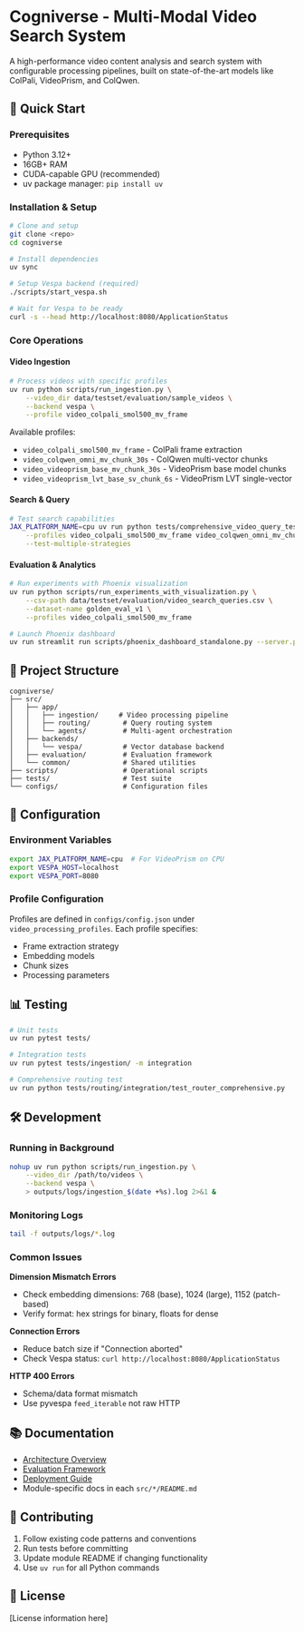 # Cogniverse - Multi-Modal Video Search System

A high-performance video content analysis and search system with configurable processing pipelines, built on state-of-the-art models like ColPali, VideoPrism, and ColQwen.

## 🚀 Quick Start

### Prerequisites
- Python 3.12+
- 16GB+ RAM  
- CUDA-capable GPU (recommended)
- uv package manager: `pip install uv`

### Installation & Setup

```bash
# Clone and setup
git clone <repo>
cd cogniverse

# Install dependencies
uv sync

# Setup Vespa backend (required)
./scripts/start_vespa.sh

# Wait for Vespa to be ready
curl -s --head http://localhost:8080/ApplicationStatus
```

### Core Operations

#### Video Ingestion
```bash
# Process videos with specific profiles
uv run python scripts/run_ingestion.py \
    --video_dir data/testset/evaluation/sample_videos \
    --backend vespa \
    --profile video_colpali_smol500_mv_frame
```

Available profiles:
- `video_colpali_smol500_mv_frame` - ColPali frame extraction
- `video_colqwen_omni_mv_chunk_30s` - ColQwen multi-vector chunks
- `video_videoprism_base_mv_chunk_30s` - VideoPrism base model chunks
- `video_videoprism_lvt_base_sv_chunk_6s` - VideoPrism LVT single-vector

#### Search & Query
```bash
# Test search capabilities
JAX_PLATFORM_NAME=cpu uv run python tests/comprehensive_video_query_test_v2.py \
    --profiles video_colpali_smol500_mv_frame video_colqwen_omni_mv_chunk_30s \
    --test-multiple-strategies
```

#### Evaluation & Analytics
```bash
# Run experiments with Phoenix visualization
uv run python scripts/run_experiments_with_visualization.py \
    --csv-path data/testset/evaluation/video_search_queries.csv \
    --dataset-name golden_eval_v1 \
    --profiles video_colpali_smol500_mv_frame

# Launch Phoenix dashboard
uv run streamlit run scripts/phoenix_dashboard_standalone.py --server.port 8501
```

## 📁 Project Structure

```
cogniverse/
├── src/
│   ├── app/
│   │   ├── ingestion/     # Video processing pipeline
│   │   ├── routing/        # Query routing system
│   │   └── agents/         # Multi-agent orchestration
│   ├── backends/
│   │   └── vespa/          # Vector database backend
│   ├── evaluation/         # Evaluation framework
│   └── common/             # Shared utilities
├── scripts/                # Operational scripts
├── tests/                  # Test suite
└── configs/                # Configuration files
```

## 🔧 Configuration

### Environment Variables
```bash
export JAX_PLATFORM_NAME=cpu  # For VideoPrism on CPU
export VESPA_HOST=localhost
export VESPA_PORT=8080
```

### Profile Configuration
Profiles are defined in `configs/config.json` under `video_processing_profiles`. Each profile specifies:
- Frame extraction strategy
- Embedding models
- Chunk sizes
- Processing parameters

## 📊 Testing

```bash
# Unit tests
uv run pytest tests/

# Integration tests  
uv run pytest tests/ingestion/ -m integration

# Comprehensive routing test
uv run python tests/routing/integration/test_router_comprehensive.py
```

## 🛠️ Development

### Running in Background
```bash
nohup uv run python scripts/run_ingestion.py \
    --video_dir /path/to/videos \
    --backend vespa \
    > outputs/logs/ingestion_$(date +%s).log 2>&1 &
```

### Monitoring Logs
```bash
tail -f outputs/logs/*.log
```

### Common Issues

**Dimension Mismatch Errors**
- Check embedding dimensions: 768 (base), 1024 (large), 1152 (patch-based)
- Verify format: hex strings for binary, floats for dense

**Connection Errors**
- Reduce batch size if "Connection aborted"
- Check Vespa status: `curl http://localhost:8080/ApplicationStatus`

**HTTP 400 Errors**
- Schema/data format mismatch
- Use pyvespa `feed_iterable` not raw HTTP

## 📚 Documentation

- [Architecture Overview](docs/architecture.md)
- [Evaluation Framework](docs/evaluation.md)
- [Deployment Guide](docs/deployment.md)
- Module-specific docs in each `src/*/README.md`

## 🤝 Contributing

1. Follow existing code patterns and conventions
2. Run tests before committing
3. Update module README if changing functionality
4. Use `uv run` for all Python commands

## 📄 License

[License information here]